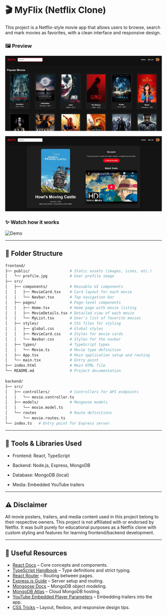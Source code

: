 # 🎬 MyFlix (Netflix Clone)

This project is a Netflix-style movie app that allows users to browse, search and mark movies as favorites, with a clean interface and responsive design.

### 🖼️ Preview

![demo1](./assets/demo1.JPG)

![demo2](./assets/demo2.JPG)

### ✨ Watch how it works

![Demo](./assets/demo.gif)

---

## 📁 Folder Structure
```bash
frontend/
├── public/                  # Static assets (images, icons, etc.)
│   └── profile.jpg          # User profile image
├── src/
│   ├── components/          # Reusable UI components
│   │   ├── MovieCard.tsx    # Card layout for each movie
│   │   └── Navbar.tsx       # Top navigation bar
│   ├── pages/               # Page-level components
│   │   ├── Home.tsx         # Home page with movie listing
│   │   ├── MovieDetails.tsx # Detailed view of each movie
│   │   └── MyList.tsx       # User's list of favorite movies
│   ├── styles/              # CSS files for styling
│   │   ├── global.css       # Global styles
│   │   ├── MovieCard.css    # Styles for movie cards
│   │   └── Navbar.css       # Styles for the navbar
│   ├── types/               # TypeScript types
│   │   └── Movie.ts         # Movie type definition
│   ├── App.tsx              # Main application setup and routing
│   └── main.tsx             # Entry point
├── index.html               # Main HTML file
└── README.md                # Project documentation

backend/
├── src/
│   ├── controllers/         # Controllers for API endpoints
│   │   └── movie.controller.ts
│   ├── models/              # Mongoose models
│   │   └── movie.model.ts
│   └── routes               # Route definitions
│       └── movie.routes.ts
└── index.ts   # Entry point for Express server
```
---

## 🔧 Tools & Libraries Used

- Frontend: React, TypeScript

- Backend: Node.js, Express, MongoDB

- Database: MongoDB (local)

- Media: Embedded YouTube trailers

---
## ⚠️ Disclaimer

All movie posters, trailers, and media content used in this project belong to their respective owners.
This project is not affiliated with or endorsed by Netflix.
It was built purely for educational purposes as a Netflix clone with custom styling and features for learning frontend/backend development.

---
## 🔗 Useful Resources

- [React Docs](https://reactjs.org/docs/getting-started.html) – Core concepts and components.
- [TypeScript Handbook](https://www.typescriptlang.org/docs/) – Type definitions and strict typing.
- [React Router](https://reactrouter.com/en/main) – Routing between pages.
- [Express.js Guide](https://expressjs.com/en/starter/installing.html) – Server setup and routing.
- [Mongoose Docs](https://mongoosejs.com/docs/guide.html) – MongoDB object modeling.
- [MongoDB Atlas](https://www.mongodb.com/atlas/database) – Cloud MongoDB hosting.
- [YouTube Embedded Player Parameters](https://developers.google.com/youtube/player_parameters) – Embedding trailers into the app.
- [CSS Tricks](https://css-tricks.com/) – Layout, flexbox, and responsive design tips.
